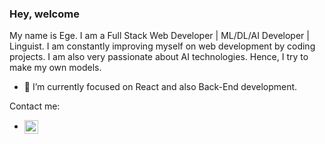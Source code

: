 ### Hey, welcome


 My name is Ege. I am a Full Stack Web Developer | ML/DL/AI Developer | Linguist. 
 I am constantly improving myself on web development by coding projects. 
 I am also very passionate about AI technologies. Hence, I try to make my own models.



- 🔭 I’m currently focused on React and also Back-End development.


Contact me:
* [<img src="https://unpkg.com/simple-icons@7.15.0/icons/linkedin.svg" alt='linkedin' height='22' align="center">](https://www.linkedin.com/in/ege-bartu-acar-55b160256/)  
